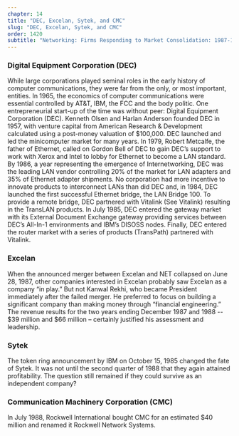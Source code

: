 ```yaml
---
chapter: 14
title: "DEC, Excelan, Sytek, and CMC"
slug: "DEC, Excelan, Sytek, and CMC"
order: 1420
subtitle: "Networking: Firms Responding to Market Consolidation: 1987-1988"
---
```


### Digital Equipment Corporation (DEC)

While large corporations played seminal roles in the early history of computer communications, they were far from the only, or most important, entities. In 1965, the economics of computer communications were essential controlled by AT&T, IBM, the FCC and the body politic. One entrepreneurial start-up of the time was without peer: Digital Equipment Corporation (DEC). Kenneth Olsen and Harlan Anderson founded DEC in 1957, with venture capital from American Research & Development calculated using a post-money valuation of $100,000. DEC launched and led the minicomputer market for many years. In 1979, Robert Metcalfe, the father of Ethernet, called on Gordon Bell of DEC to gain DEC’s support to work with Xerox and Intel to lobby for Ethernet to become a LAN standard. By 1986, a year representing the emergence of Internetworking, DEC was the leading LAN vendor controlling 20% of the market for LAN adapters and 35% of Ethernet adapter shipments. No corporation had more incentive to innovate products to interconnect LANs than did DEC and, in 1984, DEC launched the first successful Ethernet bridge, the LAN Bridge 100. To provide a remote bridge, DEC partnered with Vitalink (See Vitalink) resulting in the TransLAN products. In July 1985, DEC entered the gateway market with its External Document Exchange gateway providing services between DEC’s All-In-1 environments and IBM’s DISOSS nodes. Finally, DEC entered the router market with a series of products (TransPath) partnered with Vitalink.

### Excelan

When the announced merger between Excelan and NET collapsed on June 28, 1987, other companies interested in Excelan probably saw Excelan as a company “in play.” But not Kanwal Rekhi, who became President immediately after the failed merger. He preferred to focus on building a significant company than making money through “financial engineering.” The revenue results for the two years ending December 1987 and 1988 -- $39 million and $66 million – certainly justified his assessment and leadership.

### Sytek

The token ring announcement by IBM on October 15, 1985 changed the fate of Sytek. It was not until the second quarter of 1988 that they again attained profitability. The question still remained if they could survive as an independent company?

### Communication Machinery Corporation (CMC)

In July 1988, Rockwell International bought CMC for an estimated $40 million and renamed it Rockwell Network Systems. 
